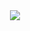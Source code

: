 <div align="center">
<a href="https://github.com/IshThumber">
<img src="https://readme-typing-svg.herokuapp.com?font=Julee&color=%2336BCF7&size=26&center=true&vCenter=true&multiline=true&width=230&height=80&lines=Hey!%F0%9F%91%8B%F0%9F%8F%BB;Ish+here.">
</img>
</a>
</div>
